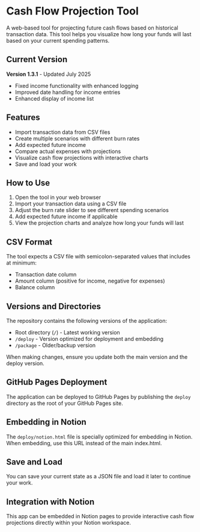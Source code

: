 # Cash Flow Projection Tool

A web-based tool for projecting future cash flows based on historical transaction data. This tool helps you visualize how long your funds will last based on your current spending patterns.

## Current Version

**Version 1.3.1** - Updated July 2025
- Fixed income functionality with enhanced logging
- Improved date handling for income entries
- Enhanced display of income list

## Features

- Import transaction data from CSV files
- Create multiple scenarios with different burn rates
- Add expected future income
- Compare actual expenses with projections
- Visualize cash flow projections with interactive charts
- Save and load your work

## How to Use

1. Open the tool in your web browser
2. Import your transaction data using a CSV file
3. Adjust the burn rate slider to see different spending scenarios
4. Add expected future income if applicable
5. View the projection charts and analyze how long your funds will last

## CSV Format

The tool expects a CSV file with semicolon-separated values that includes at minimum:
- Transaction date column
- Amount column (positive for income, negative for expenses)
- Balance column

## Versions and Directories

The repository contains the following versions of the application:

- Root directory (`/`) - Latest working version
- `/deploy` - Version optimized for deployment and embedding
- `/package` - Older/backup version

When making changes, ensure you update both the main version and the deploy version.

## GitHub Pages Deployment

The application can be deployed to GitHub Pages by publishing the `deploy` directory as the root of your GitHub Pages site.

## Embedding in Notion

The `deploy/notion.html` file is specially optimized for embedding in Notion. When embedding, use this URL instead of the main index.html.

## Save and Load

You can save your current state as a JSON file and load it later to continue your work.

## Integration with Notion

This app can be embedded in Notion pages to provide interactive cash flow projections directly within your Notion workspace. 